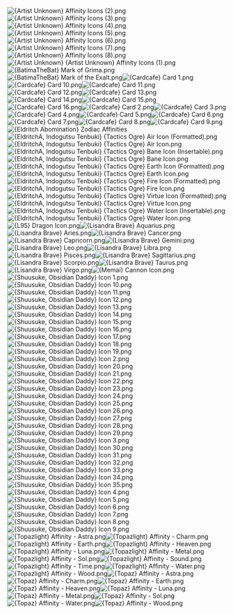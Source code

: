 ![{Artist Unknown} Affinity Icons (2).png](https://raw.githubusercontent.com/Klokinator/FE-Repo/main/Item%20Icons/Special%20-%20Affinity%20Icons/%7BArtist%20Unknown%7D%20Affinity%20Icons%20(2).png "{Artist Unknown} Affinity Icons (2).png")![{Artist Unknown} Affinity Icons (3).png](https://raw.githubusercontent.com/Klokinator/FE-Repo/main/Item%20Icons/Special%20-%20Affinity%20Icons/%7BArtist%20Unknown%7D%20Affinity%20Icons%20(3).png "{Artist Unknown} Affinity Icons (3).png")![{Artist Unknown} Affinity Icons (4).png](https://raw.githubusercontent.com/Klokinator/FE-Repo/main/Item%20Icons/Special%20-%20Affinity%20Icons/%7BArtist%20Unknown%7D%20Affinity%20Icons%20(4).png "{Artist Unknown} Affinity Icons (4).png")![{Artist Unknown} Affinity Icons (5).png](https://raw.githubusercontent.com/Klokinator/FE-Repo/main/Item%20Icons/Special%20-%20Affinity%20Icons/%7BArtist%20Unknown%7D%20Affinity%20Icons%20(5).png "{Artist Unknown} Affinity Icons (5).png")![{Artist Unknown} Affinity Icons (6).png](https://raw.githubusercontent.com/Klokinator/FE-Repo/main/Item%20Icons/Special%20-%20Affinity%20Icons/%7BArtist%20Unknown%7D%20Affinity%20Icons%20(6).png "{Artist Unknown} Affinity Icons (6).png")![{Artist Unknown} Affinity Icons (7).png](https://raw.githubusercontent.com/Klokinator/FE-Repo/main/Item%20Icons/Special%20-%20Affinity%20Icons/%7BArtist%20Unknown%7D%20Affinity%20Icons%20(7).png "{Artist Unknown} Affinity Icons (7).png")![{Artist Unknown} Affinity Icons (8).png](https://raw.githubusercontent.com/Klokinator/FE-Repo/main/Item%20Icons/Special%20-%20Affinity%20Icons/%7BArtist%20Unknown%7D%20Affinity%20Icons%20(8).png "{Artist Unknown} Affinity Icons (8).png")![{Artist Unknown} {Artist Unknown} Affinity Icons (1).png](https://raw.githubusercontent.com/Klokinator/FE-Repo/main/Item%20Icons/Special%20-%20Affinity%20Icons/%7BArtist%20Unknown%7D%20%7BArtist%20Unknown%7D%20Affinity%20Icons%20(1).png "{Artist Unknown} {Artist Unknown} Affinity Icons (1).png")![{BatimaTheBat} Mark of Grima.png](https://raw.githubusercontent.com/Klokinator/FE-Repo/main/Item%20Icons/Special%20-%20Affinity%20Icons/%7BBatimaTheBat%7D%20Mark%20of%20Grima.png "{BatimaTheBat} Mark of Grima.png")![{BatimaTheBat} Mark of the Exalt.png](https://raw.githubusercontent.com/Klokinator/FE-Repo/main/Item%20Icons/Special%20-%20Affinity%20Icons/%7BBatimaTheBat%7D%20Mark%20of%20the%20Exalt.png "{BatimaTheBat} Mark of the Exalt.png")![{Cardcafe} Card 1.png](https://raw.githubusercontent.com/Klokinator/FE-Repo/main/Item%20Icons/Special%20-%20Affinity%20Icons/%7BCardcafe%7D%20Card%201.png "{Cardcafe} Card 1.png")![{Cardcafe} Card 10.png](https://raw.githubusercontent.com/Klokinator/FE-Repo/main/Item%20Icons/Special%20-%20Affinity%20Icons/%7BCardcafe%7D%20Card%2010.png "{Cardcafe} Card 10.png")![{Cardcafe} Card 11.png](https://raw.githubusercontent.com/Klokinator/FE-Repo/main/Item%20Icons/Special%20-%20Affinity%20Icons/%7BCardcafe%7D%20Card%2011.png "{Cardcafe} Card 11.png")![{Cardcafe} Card 12.png](https://raw.githubusercontent.com/Klokinator/FE-Repo/main/Item%20Icons/Special%20-%20Affinity%20Icons/%7BCardcafe%7D%20Card%2012.png "{Cardcafe} Card 12.png")![{Cardcafe} Card 13.png](https://raw.githubusercontent.com/Klokinator/FE-Repo/main/Item%20Icons/Special%20-%20Affinity%20Icons/%7BCardcafe%7D%20Card%2013.png "{Cardcafe} Card 13.png")![{Cardcafe} Card 14.png](https://raw.githubusercontent.com/Klokinator/FE-Repo/main/Item%20Icons/Special%20-%20Affinity%20Icons/%7BCardcafe%7D%20Card%2014.png "{Cardcafe} Card 14.png")![{Cardcafe} Card 15.png](https://raw.githubusercontent.com/Klokinator/FE-Repo/main/Item%20Icons/Special%20-%20Affinity%20Icons/%7BCardcafe%7D%20Card%2015.png "{Cardcafe} Card 15.png")![{Cardcafe} Card 16.png](https://raw.githubusercontent.com/Klokinator/FE-Repo/main/Item%20Icons/Special%20-%20Affinity%20Icons/%7BCardcafe%7D%20Card%2016.png "{Cardcafe} Card 16.png")![{Cardcafe} Card 2.png](https://raw.githubusercontent.com/Klokinator/FE-Repo/main/Item%20Icons/Special%20-%20Affinity%20Icons/%7BCardcafe%7D%20Card%202.png "{Cardcafe} Card 2.png")![{Cardcafe} Card 3.png](https://raw.githubusercontent.com/Klokinator/FE-Repo/main/Item%20Icons/Special%20-%20Affinity%20Icons/%7BCardcafe%7D%20Card%203.png "{Cardcafe} Card 3.png")![{Cardcafe} Card 4.png](https://raw.githubusercontent.com/Klokinator/FE-Repo/main/Item%20Icons/Special%20-%20Affinity%20Icons/%7BCardcafe%7D%20Card%204.png "{Cardcafe} Card 4.png")![{Cardcafe} Card 5.png](https://raw.githubusercontent.com/Klokinator/FE-Repo/main/Item%20Icons/Special%20-%20Affinity%20Icons/%7BCardcafe%7D%20Card%205.png "{Cardcafe} Card 5.png")![{Cardcafe} Card 6.png](https://raw.githubusercontent.com/Klokinator/FE-Repo/main/Item%20Icons/Special%20-%20Affinity%20Icons/%7BCardcafe%7D%20Card%206.png "{Cardcafe} Card 6.png")![{Cardcafe} Card 7.png](https://raw.githubusercontent.com/Klokinator/FE-Repo/main/Item%20Icons/Special%20-%20Affinity%20Icons/%7BCardcafe%7D%20Card%207.png "{Cardcafe} Card 7.png")![{Cardcafe} Card 8.png](https://raw.githubusercontent.com/Klokinator/FE-Repo/main/Item%20Icons/Special%20-%20Affinity%20Icons/%7BCardcafe%7D%20Card%208.png "{Cardcafe} Card 8.png")![{Cardcafe} Card 9.png](https://raw.githubusercontent.com/Klokinator/FE-Repo/main/Item%20Icons/Special%20-%20Affinity%20Icons/%7BCardcafe%7D%20Card%209.png "{Cardcafe} Card 9.png")![{Eldritch Abomination} Zodiac Affinities](https://raw.githubusercontent.com/Klokinator/FE-Repo/main/Item%20Icons/Special%20-%20Affinity%20Icons/%7BEldritch%20Abomination%7D%20Zodiac%20Affinities "{Eldritch Abomination} Zodiac Affinities")![{EldritchA, Indogutsu Tenbuki} {Tactics Ogre} Air Icon (Formatted).png](https://raw.githubusercontent.com/Klokinator/FE-Repo/main/Item%20Icons/Special%20-%20Affinity%20Icons/%7BEldritchA,%20Indogutsu%20Tenbuki%7D%20%7BTactics%20Ogre%7D%20Air%20Icon%20(Formatted).png "{EldritchA, Indogutsu Tenbuki} {Tactics Ogre} Air Icon (Formatted).png")![{EldritchA, Indogutsu Tenbuki} {Tactics Ogre} Air Icon.png](https://raw.githubusercontent.com/Klokinator/FE-Repo/main/Item%20Icons/Special%20-%20Affinity%20Icons/%7BEldritchA,%20Indogutsu%20Tenbuki%7D%20%7BTactics%20Ogre%7D%20Air%20Icon.png "{EldritchA, Indogutsu Tenbuki} {Tactics Ogre} Air Icon.png")![{EldritchA, Indogutsu Tenbuki} {Tactics Ogre} Bane Icon (Insertable).png](https://raw.githubusercontent.com/Klokinator/FE-Repo/main/Item%20Icons/Special%20-%20Affinity%20Icons/%7BEldritchA,%20Indogutsu%20Tenbuki%7D%20%7BTactics%20Ogre%7D%20Bane%20Icon%20(Insertable).png "{EldritchA, Indogutsu Tenbuki} {Tactics Ogre} Bane Icon (Insertable).png")![{EldritchA, Indogutsu Tenbuki} {Tactics Ogre} Bane Icon.png](https://raw.githubusercontent.com/Klokinator/FE-Repo/main/Item%20Icons/Special%20-%20Affinity%20Icons/%7BEldritchA,%20Indogutsu%20Tenbuki%7D%20%7BTactics%20Ogre%7D%20Bane%20Icon.png "{EldritchA, Indogutsu Tenbuki} {Tactics Ogre} Bane Icon.png")![{EldritchA, Indogutsu Tenbuki} {Tactics Ogre} Earth Icon (Formatted).png](https://raw.githubusercontent.com/Klokinator/FE-Repo/main/Item%20Icons/Special%20-%20Affinity%20Icons/%7BEldritchA,%20Indogutsu%20Tenbuki%7D%20%7BTactics%20Ogre%7D%20Earth%20Icon%20(Formatted).png "{EldritchA, Indogutsu Tenbuki} {Tactics Ogre} Earth Icon (Formatted).png")![{EldritchA, Indogutsu Tenbuki} {Tactics Ogre} Earth Icon.png](https://raw.githubusercontent.com/Klokinator/FE-Repo/main/Item%20Icons/Special%20-%20Affinity%20Icons/%7BEldritchA,%20Indogutsu%20Tenbuki%7D%20%7BTactics%20Ogre%7D%20Earth%20Icon.png "{EldritchA, Indogutsu Tenbuki} {Tactics Ogre} Earth Icon.png")![{EldritchA, Indogutsu Tenbuki} {Tactics Ogre} Fire Icon (Formatted).png](https://raw.githubusercontent.com/Klokinator/FE-Repo/main/Item%20Icons/Special%20-%20Affinity%20Icons/%7BEldritchA,%20Indogutsu%20Tenbuki%7D%20%7BTactics%20Ogre%7D%20Fire%20Icon%20(Formatted).png "{EldritchA, Indogutsu Tenbuki} {Tactics Ogre} Fire Icon (Formatted).png")![{EldritchA, Indogutsu Tenbuki} {Tactics Ogre} Fire Icon.png](https://raw.githubusercontent.com/Klokinator/FE-Repo/main/Item%20Icons/Special%20-%20Affinity%20Icons/%7BEldritchA,%20Indogutsu%20Tenbuki%7D%20%7BTactics%20Ogre%7D%20Fire%20Icon.png "{EldritchA, Indogutsu Tenbuki} {Tactics Ogre} Fire Icon.png")![{EldritchA, Indogutsu Tenbuki} {Tactics Ogre} Virtue Icon (Formatted).png](https://raw.githubusercontent.com/Klokinator/FE-Repo/main/Item%20Icons/Special%20-%20Affinity%20Icons/%7BEldritchA,%20Indogutsu%20Tenbuki%7D%20%7BTactics%20Ogre%7D%20Virtue%20Icon%20(Formatted).png "{EldritchA, Indogutsu Tenbuki} {Tactics Ogre} Virtue Icon (Formatted).png")![{EldritchA, Indogutsu Tenbuki} {Tactics Ogre} Virtue Icon.png](https://raw.githubusercontent.com/Klokinator/FE-Repo/main/Item%20Icons/Special%20-%20Affinity%20Icons/%7BEldritchA,%20Indogutsu%20Tenbuki%7D%20%7BTactics%20Ogre%7D%20Virtue%20Icon.png "{EldritchA, Indogutsu Tenbuki} {Tactics Ogre} Virtue Icon.png")![{EldritchA, Indogutsu Tenbuki} {Tactics Ogre} Water Icon (Insertable).png](https://raw.githubusercontent.com/Klokinator/FE-Repo/main/Item%20Icons/Special%20-%20Affinity%20Icons/%7BEldritchA,%20Indogutsu%20Tenbuki%7D%20%7BTactics%20Ogre%7D%20Water%20Icon%20(Insertable).png "{EldritchA, Indogutsu Tenbuki} {Tactics Ogre} Water Icon (Insertable).png")![{EldritchA, Indogutsu Tenbuki} {Tactics Ogre} Water Icon.png](https://raw.githubusercontent.com/Klokinator/FE-Repo/main/Item%20Icons/Special%20-%20Affinity%20Icons/%7BEldritchA,%20Indogutsu%20Tenbuki%7D%20%7BTactics%20Ogre%7D%20Water%20Icon.png "{EldritchA, Indogutsu Tenbuki} {Tactics Ogre} Water Icon.png")![{L95} Dragon Icon.png](https://raw.githubusercontent.com/Klokinator/FE-Repo/main/Item%20Icons/Special%20-%20Affinity%20Icons/%7BL95%7D%20Dragon%20Icon.png "{L95} Dragon Icon.png")![{Lisandra Brave} Aquarius.png](https://raw.githubusercontent.com/Klokinator/FE-Repo/main/Item%20Icons/Special%20-%20Affinity%20Icons/%7BLisandra%20Brave%7D%20Aquarius.png "{Lisandra Brave} Aquarius.png")![{Lisandra Brave} Aries.png](https://raw.githubusercontent.com/Klokinator/FE-Repo/main/Item%20Icons/Special%20-%20Affinity%20Icons/%7BLisandra%20Brave%7D%20Aries.png "{Lisandra Brave} Aries.png")![{Lisandra Brave} Cancer.png](https://raw.githubusercontent.com/Klokinator/FE-Repo/main/Item%20Icons/Special%20-%20Affinity%20Icons/%7BLisandra%20Brave%7D%20Cancer.png "{Lisandra Brave} Cancer.png")![{Lisandra Brave} Capricorn.png](https://raw.githubusercontent.com/Klokinator/FE-Repo/main/Item%20Icons/Special%20-%20Affinity%20Icons/%7BLisandra%20Brave%7D%20Capricorn.png "{Lisandra Brave} Capricorn.png")![{Lisandra Brave} Gemini.png](https://raw.githubusercontent.com/Klokinator/FE-Repo/main/Item%20Icons/Special%20-%20Affinity%20Icons/%7BLisandra%20Brave%7D%20Gemini.png "{Lisandra Brave} Gemini.png")![{Lisandra Brave} Leo.png](https://raw.githubusercontent.com/Klokinator/FE-Repo/main/Item%20Icons/Special%20-%20Affinity%20Icons/%7BLisandra%20Brave%7D%20Leo.png "{Lisandra Brave} Leo.png")![{Lisandra Brave} Libra.png](https://raw.githubusercontent.com/Klokinator/FE-Repo/main/Item%20Icons/Special%20-%20Affinity%20Icons/%7BLisandra%20Brave%7D%20Libra.png "{Lisandra Brave} Libra.png")![{Lisandra Brave} Pisces.png](https://raw.githubusercontent.com/Klokinator/FE-Repo/main/Item%20Icons/Special%20-%20Affinity%20Icons/%7BLisandra%20Brave%7D%20Pisces.png "{Lisandra Brave} Pisces.png")![{Lisandra Brave} Sagittarius.png](https://raw.githubusercontent.com/Klokinator/FE-Repo/main/Item%20Icons/Special%20-%20Affinity%20Icons/%7BLisandra%20Brave%7D%20Sagittarius.png "{Lisandra Brave} Sagittarius.png")![{Lisandra Brave} Scorpio.png](https://raw.githubusercontent.com/Klokinator/FE-Repo/main/Item%20Icons/Special%20-%20Affinity%20Icons/%7BLisandra%20Brave%7D%20Scorpio.png "{Lisandra Brave} Scorpio.png")![{Lisandra Brave} Taurus.png](https://raw.githubusercontent.com/Klokinator/FE-Repo/main/Item%20Icons/Special%20-%20Affinity%20Icons/%7BLisandra%20Brave%7D%20Taurus.png "{Lisandra Brave} Taurus.png")![{Lisandra Brave} Virgo.png](https://raw.githubusercontent.com/Klokinator/FE-Repo/main/Item%20Icons/Special%20-%20Affinity%20Icons/%7BLisandra%20Brave%7D%20Virgo.png "{Lisandra Brave} Virgo.png")![{Memai} Cannon Icon.png](https://raw.githubusercontent.com/Klokinator/FE-Repo/main/Item%20Icons/Special%20-%20Affinity%20Icons/%7BMemai%7D%20Cannon%20Icon.png "{Memai} Cannon Icon.png")![{Shuusuke, Obsidian Daddy} Icon 1.png](https://raw.githubusercontent.com/Klokinator/FE-Repo/main/Item%20Icons/Special%20-%20Affinity%20Icons/%7BShuusuke,%20Obsidian%20Daddy%7D%20Icon%201.png "{Shuusuke, Obsidian Daddy} Icon 1.png")![{Shuusuke, Obsidian Daddy} Icon 10.png](https://raw.githubusercontent.com/Klokinator/FE-Repo/main/Item%20Icons/Special%20-%20Affinity%20Icons/%7BShuusuke,%20Obsidian%20Daddy%7D%20Icon%2010.png "{Shuusuke, Obsidian Daddy} Icon 10.png")![{Shuusuke, Obsidian Daddy} Icon 11.png](https://raw.githubusercontent.com/Klokinator/FE-Repo/main/Item%20Icons/Special%20-%20Affinity%20Icons/%7BShuusuke,%20Obsidian%20Daddy%7D%20Icon%2011.png "{Shuusuke, Obsidian Daddy} Icon 11.png")![{Shuusuke, Obsidian Daddy} Icon 12.png](https://raw.githubusercontent.com/Klokinator/FE-Repo/main/Item%20Icons/Special%20-%20Affinity%20Icons/%7BShuusuke,%20Obsidian%20Daddy%7D%20Icon%2012.png "{Shuusuke, Obsidian Daddy} Icon 12.png")![{Shuusuke, Obsidian Daddy} Icon 13.png](https://raw.githubusercontent.com/Klokinator/FE-Repo/main/Item%20Icons/Special%20-%20Affinity%20Icons/%7BShuusuke,%20Obsidian%20Daddy%7D%20Icon%2013.png "{Shuusuke, Obsidian Daddy} Icon 13.png")![{Shuusuke, Obsidian Daddy} Icon 14.png](https://raw.githubusercontent.com/Klokinator/FE-Repo/main/Item%20Icons/Special%20-%20Affinity%20Icons/%7BShuusuke,%20Obsidian%20Daddy%7D%20Icon%2014.png "{Shuusuke, Obsidian Daddy} Icon 14.png")![{Shuusuke, Obsidian Daddy} Icon 15.png](https://raw.githubusercontent.com/Klokinator/FE-Repo/main/Item%20Icons/Special%20-%20Affinity%20Icons/%7BShuusuke,%20Obsidian%20Daddy%7D%20Icon%2015.png "{Shuusuke, Obsidian Daddy} Icon 15.png")![{Shuusuke, Obsidian Daddy} Icon 16.png](https://raw.githubusercontent.com/Klokinator/FE-Repo/main/Item%20Icons/Special%20-%20Affinity%20Icons/%7BShuusuke,%20Obsidian%20Daddy%7D%20Icon%2016.png "{Shuusuke, Obsidian Daddy} Icon 16.png")![{Shuusuke, Obsidian Daddy} Icon 17.png](https://raw.githubusercontent.com/Klokinator/FE-Repo/main/Item%20Icons/Special%20-%20Affinity%20Icons/%7BShuusuke,%20Obsidian%20Daddy%7D%20Icon%2017.png "{Shuusuke, Obsidian Daddy} Icon 17.png")![{Shuusuke, Obsidian Daddy} Icon 18.png](https://raw.githubusercontent.com/Klokinator/FE-Repo/main/Item%20Icons/Special%20-%20Affinity%20Icons/%7BShuusuke,%20Obsidian%20Daddy%7D%20Icon%2018.png "{Shuusuke, Obsidian Daddy} Icon 18.png")![{Shuusuke, Obsidian Daddy} Icon 19.png](https://raw.githubusercontent.com/Klokinator/FE-Repo/main/Item%20Icons/Special%20-%20Affinity%20Icons/%7BShuusuke,%20Obsidian%20Daddy%7D%20Icon%2019.png "{Shuusuke, Obsidian Daddy} Icon 19.png")![{Shuusuke, Obsidian Daddy} Icon 2.png](https://raw.githubusercontent.com/Klokinator/FE-Repo/main/Item%20Icons/Special%20-%20Affinity%20Icons/%7BShuusuke,%20Obsidian%20Daddy%7D%20Icon%202.png "{Shuusuke, Obsidian Daddy} Icon 2.png")![{Shuusuke, Obsidian Daddy} Icon 20.png](https://raw.githubusercontent.com/Klokinator/FE-Repo/main/Item%20Icons/Special%20-%20Affinity%20Icons/%7BShuusuke,%20Obsidian%20Daddy%7D%20Icon%2020.png "{Shuusuke, Obsidian Daddy} Icon 20.png")![{Shuusuke, Obsidian Daddy} Icon 21.png](https://raw.githubusercontent.com/Klokinator/FE-Repo/main/Item%20Icons/Special%20-%20Affinity%20Icons/%7BShuusuke,%20Obsidian%20Daddy%7D%20Icon%2021.png "{Shuusuke, Obsidian Daddy} Icon 21.png")![{Shuusuke, Obsidian Daddy} Icon 22.png](https://raw.githubusercontent.com/Klokinator/FE-Repo/main/Item%20Icons/Special%20-%20Affinity%20Icons/%7BShuusuke,%20Obsidian%20Daddy%7D%20Icon%2022.png "{Shuusuke, Obsidian Daddy} Icon 22.png")![{Shuusuke, Obsidian Daddy} Icon 23.png](https://raw.githubusercontent.com/Klokinator/FE-Repo/main/Item%20Icons/Special%20-%20Affinity%20Icons/%7BShuusuke,%20Obsidian%20Daddy%7D%20Icon%2023.png "{Shuusuke, Obsidian Daddy} Icon 23.png")![{Shuusuke, Obsidian Daddy} Icon 24.png](https://raw.githubusercontent.com/Klokinator/FE-Repo/main/Item%20Icons/Special%20-%20Affinity%20Icons/%7BShuusuke,%20Obsidian%20Daddy%7D%20Icon%2024.png "{Shuusuke, Obsidian Daddy} Icon 24.png")![{Shuusuke, Obsidian Daddy} Icon 25.png](https://raw.githubusercontent.com/Klokinator/FE-Repo/main/Item%20Icons/Special%20-%20Affinity%20Icons/%7BShuusuke,%20Obsidian%20Daddy%7D%20Icon%2025.png "{Shuusuke, Obsidian Daddy} Icon 25.png")![{Shuusuke, Obsidian Daddy} Icon 26.png](https://raw.githubusercontent.com/Klokinator/FE-Repo/main/Item%20Icons/Special%20-%20Affinity%20Icons/%7BShuusuke,%20Obsidian%20Daddy%7D%20Icon%2026.png "{Shuusuke, Obsidian Daddy} Icon 26.png")![{Shuusuke, Obsidian Daddy} Icon 27.png](https://raw.githubusercontent.com/Klokinator/FE-Repo/main/Item%20Icons/Special%20-%20Affinity%20Icons/%7BShuusuke,%20Obsidian%20Daddy%7D%20Icon%2027.png "{Shuusuke, Obsidian Daddy} Icon 27.png")![{Shuusuke, Obsidian Daddy} Icon 28.png](https://raw.githubusercontent.com/Klokinator/FE-Repo/main/Item%20Icons/Special%20-%20Affinity%20Icons/%7BShuusuke,%20Obsidian%20Daddy%7D%20Icon%2028.png "{Shuusuke, Obsidian Daddy} Icon 28.png")![{Shuusuke, Obsidian Daddy} Icon 29.png](https://raw.githubusercontent.com/Klokinator/FE-Repo/main/Item%20Icons/Special%20-%20Affinity%20Icons/%7BShuusuke,%20Obsidian%20Daddy%7D%20Icon%2029.png "{Shuusuke, Obsidian Daddy} Icon 29.png")![{Shuusuke, Obsidian Daddy} Icon 3.png](https://raw.githubusercontent.com/Klokinator/FE-Repo/main/Item%20Icons/Special%20-%20Affinity%20Icons/%7BShuusuke,%20Obsidian%20Daddy%7D%20Icon%203.png "{Shuusuke, Obsidian Daddy} Icon 3.png")![{Shuusuke, Obsidian Daddy} Icon 30.png](https://raw.githubusercontent.com/Klokinator/FE-Repo/main/Item%20Icons/Special%20-%20Affinity%20Icons/%7BShuusuke,%20Obsidian%20Daddy%7D%20Icon%2030.png "{Shuusuke, Obsidian Daddy} Icon 30.png")![{Shuusuke, Obsidian Daddy} Icon 31.png](https://raw.githubusercontent.com/Klokinator/FE-Repo/main/Item%20Icons/Special%20-%20Affinity%20Icons/%7BShuusuke,%20Obsidian%20Daddy%7D%20Icon%2031.png "{Shuusuke, Obsidian Daddy} Icon 31.png")![{Shuusuke, Obsidian Daddy} Icon 32.png](https://raw.githubusercontent.com/Klokinator/FE-Repo/main/Item%20Icons/Special%20-%20Affinity%20Icons/%7BShuusuke,%20Obsidian%20Daddy%7D%20Icon%2032.png "{Shuusuke, Obsidian Daddy} Icon 32.png")![{Shuusuke, Obsidian Daddy} Icon 33.png](https://raw.githubusercontent.com/Klokinator/FE-Repo/main/Item%20Icons/Special%20-%20Affinity%20Icons/%7BShuusuke,%20Obsidian%20Daddy%7D%20Icon%2033.png "{Shuusuke, Obsidian Daddy} Icon 33.png")![{Shuusuke, Obsidian Daddy} Icon 34.png](https://raw.githubusercontent.com/Klokinator/FE-Repo/main/Item%20Icons/Special%20-%20Affinity%20Icons/%7BShuusuke,%20Obsidian%20Daddy%7D%20Icon%2034.png "{Shuusuke, Obsidian Daddy} Icon 34.png")![{Shuusuke, Obsidian Daddy} Icon 35.png](https://raw.githubusercontent.com/Klokinator/FE-Repo/main/Item%20Icons/Special%20-%20Affinity%20Icons/%7BShuusuke,%20Obsidian%20Daddy%7D%20Icon%2035.png "{Shuusuke, Obsidian Daddy} Icon 35.png")![{Shuusuke, Obsidian Daddy} Icon 4.png](https://raw.githubusercontent.com/Klokinator/FE-Repo/main/Item%20Icons/Special%20-%20Affinity%20Icons/%7BShuusuke,%20Obsidian%20Daddy%7D%20Icon%204.png "{Shuusuke, Obsidian Daddy} Icon 4.png")![{Shuusuke, Obsidian Daddy} Icon 5.png](https://raw.githubusercontent.com/Klokinator/FE-Repo/main/Item%20Icons/Special%20-%20Affinity%20Icons/%7BShuusuke,%20Obsidian%20Daddy%7D%20Icon%205.png "{Shuusuke, Obsidian Daddy} Icon 5.png")![{Shuusuke, Obsidian Daddy} Icon 6.png](https://raw.githubusercontent.com/Klokinator/FE-Repo/main/Item%20Icons/Special%20-%20Affinity%20Icons/%7BShuusuke,%20Obsidian%20Daddy%7D%20Icon%206.png "{Shuusuke, Obsidian Daddy} Icon 6.png")![{Shuusuke, Obsidian Daddy} Icon 7.png](https://raw.githubusercontent.com/Klokinator/FE-Repo/main/Item%20Icons/Special%20-%20Affinity%20Icons/%7BShuusuke,%20Obsidian%20Daddy%7D%20Icon%207.png "{Shuusuke, Obsidian Daddy} Icon 7.png")![{Shuusuke, Obsidian Daddy} Icon 8.png](https://raw.githubusercontent.com/Klokinator/FE-Repo/main/Item%20Icons/Special%20-%20Affinity%20Icons/%7BShuusuke,%20Obsidian%20Daddy%7D%20Icon%208.png "{Shuusuke, Obsidian Daddy} Icon 8.png")![{Shuusuke, Obsidian Daddy} Icon 9.png](https://raw.githubusercontent.com/Klokinator/FE-Repo/main/Item%20Icons/Special%20-%20Affinity%20Icons/%7BShuusuke,%20Obsidian%20Daddy%7D%20Icon%209.png "{Shuusuke, Obsidian Daddy} Icon 9.png")![{Topazlight} Affinity - Astra.png](https://raw.githubusercontent.com/Klokinator/FE-Repo/main/Item%20Icons/Special%20-%20Affinity%20Icons/%7BTopazlight%7D%20Affinity%20-%20Astra.png "{Topazlight} Affinity - Astra.png")![{Topazlight} Affinity - Charm.png](https://raw.githubusercontent.com/Klokinator/FE-Repo/main/Item%20Icons/Special%20-%20Affinity%20Icons/%7BTopazlight%7D%20Affinity%20-%20Charm.png "{Topazlight} Affinity - Charm.png")![{Topazlight} Affinity - Earth.png](https://raw.githubusercontent.com/Klokinator/FE-Repo/main/Item%20Icons/Special%20-%20Affinity%20Icons/%7BTopazlight%7D%20Affinity%20-%20Earth.png "{Topazlight} Affinity - Earth.png")![{Topazlight} Affinity - Heaven.png](https://raw.githubusercontent.com/Klokinator/FE-Repo/main/Item%20Icons/Special%20-%20Affinity%20Icons/%7BTopazlight%7D%20Affinity%20-%20Heaven.png "{Topazlight} Affinity - Heaven.png")![{Topazlight} Affinity - Luna.png](https://raw.githubusercontent.com/Klokinator/FE-Repo/main/Item%20Icons/Special%20-%20Affinity%20Icons/%7BTopazlight%7D%20Affinity%20-%20Luna.png "{Topazlight} Affinity - Luna.png")![{Topazlight} Affinity - Metal.png](https://raw.githubusercontent.com/Klokinator/FE-Repo/main/Item%20Icons/Special%20-%20Affinity%20Icons/%7BTopazlight%7D%20Affinity%20-%20Metal.png "{Topazlight} Affinity - Metal.png")![{Topazlight} Affinity - Sol.png](https://raw.githubusercontent.com/Klokinator/FE-Repo/main/Item%20Icons/Special%20-%20Affinity%20Icons/%7BTopazlight%7D%20Affinity%20-%20Sol.png "{Topazlight} Affinity - Sol.png")![{Topazlight} Affinity - Sound.png](https://raw.githubusercontent.com/Klokinator/FE-Repo/main/Item%20Icons/Special%20-%20Affinity%20Icons/%7BTopazlight%7D%20Affinity%20-%20Sound.png "{Topazlight} Affinity - Sound.png")![{Topazlight} Affinity - Time.png](https://raw.githubusercontent.com/Klokinator/FE-Repo/main/Item%20Icons/Special%20-%20Affinity%20Icons/%7BTopazlight%7D%20Affinity%20-%20Time.png "{Topazlight} Affinity - Time.png")![{Topazlight} Affinity - Water.png](https://raw.githubusercontent.com/Klokinator/FE-Repo/main/Item%20Icons/Special%20-%20Affinity%20Icons/%7BTopazlight%7D%20Affinity%20-%20Water.png "{Topazlight} Affinity - Water.png")![{Topazlight} Affinity - Wood.png](https://raw.githubusercontent.com/Klokinator/FE-Repo/main/Item%20Icons/Special%20-%20Affinity%20Icons/%7BTopazlight%7D%20Affinity%20-%20Wood.png "{Topazlight} Affinity - Wood.png")![{Topaz} Affinity - Astra.png](https://raw.githubusercontent.com/Klokinator/FE-Repo/main/Item%20Icons/Special%20-%20Affinity%20Icons/%7BTopaz%7D%20Affinity%20-%20Astra.png "{Topaz} Affinity - Astra.png")![{Topaz} Affinity - Charm.png](https://raw.githubusercontent.com/Klokinator/FE-Repo/main/Item%20Icons/Special%20-%20Affinity%20Icons/%7BTopaz%7D%20Affinity%20-%20Charm.png "{Topaz} Affinity - Charm.png")![{Topaz} Affinity - Earth.png](https://raw.githubusercontent.com/Klokinator/FE-Repo/main/Item%20Icons/Special%20-%20Affinity%20Icons/%7BTopaz%7D%20Affinity%20-%20Earth.png "{Topaz} Affinity - Earth.png")![{Topaz} Affinity - Heaven.png](https://raw.githubusercontent.com/Klokinator/FE-Repo/main/Item%20Icons/Special%20-%20Affinity%20Icons/%7BTopaz%7D%20Affinity%20-%20Heaven.png "{Topaz} Affinity - Heaven.png")![{Topaz} Affinity - Luna.png](https://raw.githubusercontent.com/Klokinator/FE-Repo/main/Item%20Icons/Special%20-%20Affinity%20Icons/%7BTopaz%7D%20Affinity%20-%20Luna.png "{Topaz} Affinity - Luna.png")![{Topaz} Affinity - Metal.png](https://raw.githubusercontent.com/Klokinator/FE-Repo/main/Item%20Icons/Special%20-%20Affinity%20Icons/%7BTopaz%7D%20Affinity%20-%20Metal.png "{Topaz} Affinity - Metal.png")![{Topaz} Affinity - Sol.png](https://raw.githubusercontent.com/Klokinator/FE-Repo/main/Item%20Icons/Special%20-%20Affinity%20Icons/%7BTopaz%7D%20Affinity%20-%20Sol.png "{Topaz} Affinity - Sol.png")![{Topaz} Affinity - Water.png](https://raw.githubusercontent.com/Klokinator/FE-Repo/main/Item%20Icons/Special%20-%20Affinity%20Icons/%7BTopaz%7D%20Affinity%20-%20Water.png "{Topaz} Affinity - Water.png")![{Topaz} Affinity - Wood.png](https://raw.githubusercontent.com/Klokinator/FE-Repo/main/Item%20Icons/Special%20-%20Affinity%20Icons/%7BTopaz%7D%20Affinity%20-%20Wood.png "{Topaz} Affinity - Wood.png")